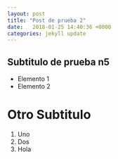 ```yaml
---
layout: post
title: "Post de prueba 2"
date:   2018-01-25 14:40:36 +0000
categories: jekyll update
---
```

## Subtitulo de prueba n5
* Elemento 1
* Elemento 2

# Otro Subtitulo
1. Uno
2. Dos
3. Hola